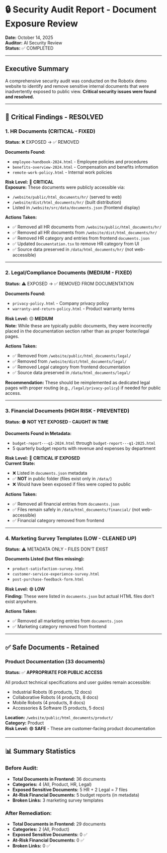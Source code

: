 # 🔒 Security Audit Report - Document Exposure Review
**Date:** October 14, 2025  
**Auditor:** AI Security Review  
**Status:** ✅ COMPLETED

---

## Executive Summary

A comprehensive security audit was conducted on the Robotix demo website to identify and remove sensitive internal documents that were inadvertently exposed to public view. **Critical security issues were found and resolved.**

---

## 🚨 Critical Findings - RESOLVED

### 1. HR Documents (CRITICAL - FIXED)
**Status:** ❌ EXPOSED → ✅ REMOVED

**Documents Found:**
- `employee-handbook-2024.html` - Employee policies and procedures
- `benefits-overview-2024.html` - Compensation and benefits information
- `remote-work-policy.html` - Internal work policies

**Risk Level:** 🔴 **CRITICAL**  
**Exposure:** These documents were publicly accessible via:
- `/website/public/html_documents/hr/` (served to web)
- `/website/dist/html_documents/hr/` (built distribution)
- Listed in `/website/src/data/documents.json` (frontend display)

**Actions Taken:**
- ✅ Removed all HR documents from `/website/public/html_documents/hr/`
- ✅ Removed all HR documents from `/website/dist/html_documents/hr/`
- ✅ Removed HR category and entries from frontend `documents.json`
- ✅ Updated `Documentation.tsx` to remove HR category from UI
- ✅ Source data preserved in `/data/html_documents/hr/` (not web-accessible)

---

### 2. Legal/Compliance Documents (MEDIUM - FIXED)
**Status:** ⚠️ EXPOSED → ✅ REMOVED FROM DOCUMENTATION

**Documents Found:**
- `privacy-policy.html` - Company privacy policy
- `warranty-and-return-policy.html` - Product warranty terms

**Risk Level:** 🟡 **MEDIUM**  
**Note:** While these are typically public documents, they were incorrectly placed in the documentation section rather than as proper footer/legal pages.

**Actions Taken:**
- ✅ Removed from `/website/public/html_documents/legal/`
- ✅ Removed from `/website/dist/html_documents/legal/`
- ✅ Removed Legal category from frontend documentation
- ✅ Source data preserved in `/data/html_documents/legal/`

**Recommendation:** These should be reimplemented as dedicated legal pages with proper routing (e.g., `/legal/privacy-policy`) if needed for public access.

---

### 3. Financial Documents (HIGH RISK - PREVENTED)
**Status:** 🟠 **NOT YET EXPOSED - CAUGHT IN TIME**

**Documents Found in Metadata:**
- `budget-report---q1-2024.html` through `budget-report---q1-2025.html`
- 5 quarterly budget reports with revenue and expenses by department

**Risk Level:** 🔴 **CRITICAL IF EXPOSED**  
**Current State:** 
- ❌ Listed in `documents.json` metadata
- ✅ **NOT** in public folder (files exist only in `/data/`)
- ❌ Would have been exposed if files were copied to public

**Actions Taken:**
- ✅ Removed all financial entries from `documents.json`
- ✅ Files remain safely in `/data/html_documents/financial/` (not web-accessible)
- ✅ Financial category removed from frontend

---

### 4. Marketing Survey Templates (LOW - CLEANED UP)
**Status:** ⚠️ METADATA ONLY - FILES DON'T EXIST

**Documents Listed (but files missing):**
- `product-satisfaction-survey.html`
- `customer-service-experience-survey.html`
- `post-purchase-feedback-form.html`

**Risk Level:** 🟢 **LOW**  
**Finding:** These were listed in `documents.json` but actual HTML files don't exist anywhere.

**Actions Taken:**
- ✅ Removed all marketing entries from `documents.json`
- ✅ Marketing category removed from frontend

---

## ✅ Safe Documents - Retained

### Product Documentation (33 documents)
**Status:** ✅ **APPROPRIATE FOR PUBLIC ACCESS**

All product technical specifications and user guides remain accessible:
- Industrial Robots (6 products, 12 docs)
- Collaborative Robots (4 products, 8 docs)
- Mobile Robots (4 products, 8 docs)
- Accessories & Software (5 products, 5 docs)

**Location:** `/website/public/html_documents/product/`  
**Category:** Product  
**Risk Level:** 🟢 **SAFE** - These are customer-facing product documentation

---

## 📊 Summary Statistics

### Before Audit:
- **Total Documents in Frontend:** 36 documents
- **Categories:** 4 (All, Product, HR, Legal)
- **Exposed Sensitive Documents:** 5 HR + 2 Legal = 7 files
- **At-Risk Financial Documents:** 5 budget reports (in metadata)
- **Broken Links:** 3 marketing survey templates

### After Remediation:
- **Total Documents in Frontend:** 29 documents  
- **Categories:** 2 (All, Product)
- **Exposed Sensitive Documents:** 0 ✅
- **At-Risk Financial Documents:** 0 ✅
- **Broken Links:** 0 ✅